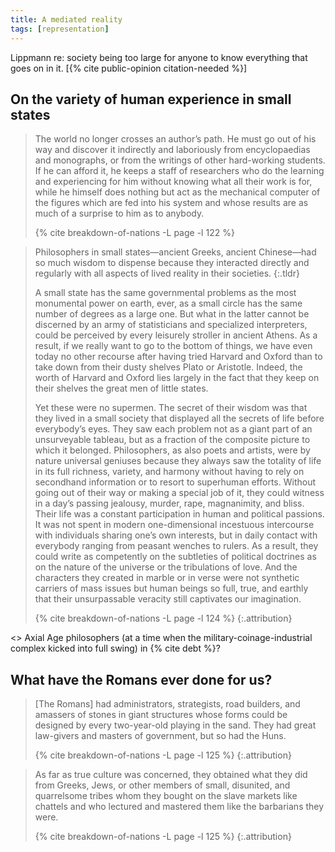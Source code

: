 ```yaml
---
title: A mediated reality
tags: [representation]
---
```


Lippmann re: society being too large for anyone to know everything that
goes on in it. [{% cite public-opinion citation-needed %}]

## On the variety of human experience in small states

> The world no longer crosses an author’s path. He must go out of his way and
> discover it indirectly and laboriously from encyclopaedias and monographs, or
> from the writings of other hard-working students. If he can afford it, he
> keeps a staff of researchers who do the learning and experiencing for him
> without knowing what all their work is for, while he himself does nothing
> but act as the mechanical computer of the figures which are fed into his
> system and whose results are as much of a surprise to him as to anybody.
>
> {% cite breakdown-of-nations -L page -l 122 %}

> Philosophers in small states—ancient Greeks, ancient Chinese—had so much
> wisdom to dispense because they interacted directly and regularly with all
> aspects of lived reality in their societies.
> {:.tldr}
>
> A small state has the same governmental problems as the most monumental
> power on earth, ever, as a small circle has the same number of degrees as a
> large one. But what in the latter cannot be discerned by an army of
> statisticians and specialized interpreters, could be perceived by every
> leisurely stroller in ancient Athens. As a result, if we really want to go
> to the bottom of things, we have even today no other recourse after having
> tried Harvard and Oxford than to take down from their dusty shelves Plato or
> Aristotle. Indeed, the worth of Harvard and Oxford lies largely in the fact
> that they keep on their shelves the great men of little states.
>
> Yet these were no supermen. The secret of their wisdom was that they lived
> in a small society that displayed all the secrets of life before everybody’s
> eyes. They saw each problem not as a giant part of an unsurveyable tableau,
> but as a fraction of the composite picture to which it belonged.
> Philosophers, as also poets and artists, were by nature universal geniuses
> because they always saw the totality of life in its full richness, variety,
> and harmony without having to rely on secondhand information or to resort to
> superhuman efforts. Without going out of their way or making a special job
> of it, they could witness in a day’s passing jealousy, murder, rape,
> magnanimity, and bliss. Their life was a constant participation in human and
> political passions. It was not spent in modern one-dimensional incestuous
> intercourse with individuals sharing one’s own interests, but in daily
> contact with everybody ranging from peasant wenches to rulers. As a result,
> they could write as competently on the subtleties of political doctrines as
> on the nature of the universe or the tribulations of love. And the
> characters they created in marble or in verse were not synthetic carriers of
> mass issues but human beings so full, true, and earthly that their
> unsurpassable veracity still captivates our imagination.
>
> {% cite breakdown-of-nations -L page -l 124 %}
> {:.attribution}

<> Axial Age philosophers (at a time when the military-coinage-industrial
complex kicked into full swing) in {% cite debt %}?

## What have the Romans ever done for us?

> [The Romans] had administrators, strategists, road builders, and
> amassers of stones in giant structures whose forms could be designed by
> every two-year-old playing in the sand. They had great law-givers and
> masters of government, but so had the Huns.
>
> {% cite breakdown-of-nations -L page -l 125 %}
> {:.attribution}

> As far as true culture was concerned, they obtained what they did from
> Greeks, Jews, or other members of small, disunited, and quarrelsome tribes
> whom they bought on the slave markets like chattels and who lectured and
> mastered them like the barbarians they were.
>
> {% cite breakdown-of-nations -L page -l 125 %}
> {:.attribution}
